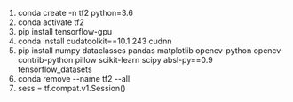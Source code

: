 1. conda create -n tf2 python=3.6
2. conda activate tf2
3. pip install tensorflow-gpu
4. conda install cudatoolkit==10.1.243 cudnn
5. pip install numpy dataclasses pandas matplotlib opencv-python opencv-contrib-python pillow scikit-learn scipy absl-py==0.9 tensorflow_datasets
6. conda remove --name tf2 --all
7. sess = tf.compat.v1.Session()